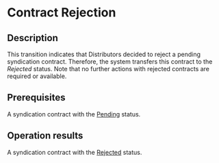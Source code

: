 # Contract Rejection
## Description
This transition indicates that Distributors decided to reject a pending syndication contract. Therefore, the system transfers this contract to the *Rejected* status. Note that no further actions with rejected contracts are required or available. 
## Prerequisites
A syndication contract with the [Pending](s-a-pending.html) status.
## Operation results
A syndication  contract with the [Rejected](s-c-rejected.html) status.
